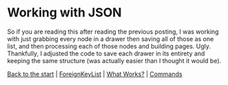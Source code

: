  # Working with JSON

So if you are reading this after reading the previous posting, I was working with just grabbing every node in
a drawer then saving all of those as one list, and then processing each of those nodes and building pages. Ugly.
Thankfully, I adjusted the code to save each drawer in its entirety and keeping the same structure (was actually
easier than I thought it would be).

[Back to the start](readme.md) | [ForeignKeyList](fkl.md) | [What Works?](whatworks.md) | [Commands](commands.md)
